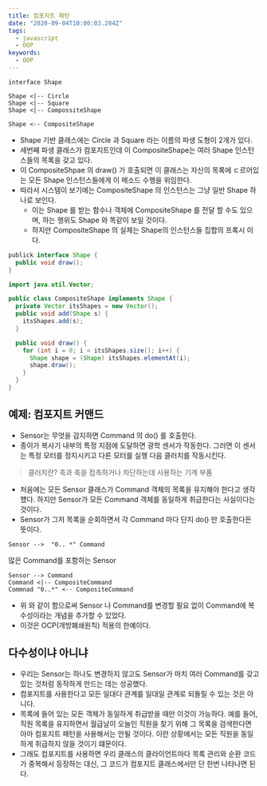 ```yaml
---
title: 컴포지트 패턴
date: "2020-09-04T10:00:03.284Z"
tags:
  - javascript
  - OOP
keywords:
  - OOP
---
```


```uml
interface Shape

Shape <|-- Circle
Shape <|-- Square
Shape <|-- CompossiteShape

Shape <-- CompositeShape
```

- Shape 기반 클래스에는 Circle 과 Square 라는 이름의 파생 도형이 2개가 있다.
- 세번째 파생 클래스가 컴포지트인데 이 CompositeShape는 여러 Shape 인스턴스들의 목록을 갖고 있다.
- 이 CompositeShpae 의 draw() 가 호출되면 이 클래스는 자신의 목록에 ㄷ르어있는 모든 Shape 인스턴스들에게 이 메소드 수행을 위임한다.
- 따라서 시스템이 보기에는 CompositeShape 의 인스턴스는 그냥 일반 Shape 하나로 보인다.
  - 이는 Shape 를 받는 함수나 객체에 CompositeShape 를 전달 할 수도 있으며, 하는 행위도 Shape 와 똑같이 보일 것이다.
  - 하지만 CompositeShape 의 실체는 Shape의 인스턴스들 집합의 프록시 이다.

```java
publick interface Shape {
  public void draw();
}
```

```java
import java.util.Vector;

public class CompositeShape implements Shape {
  private Vector itsShapes = new Vector();
  public void add(Shape s) {
    itsShapes.add(s);
  }

  public void draw() {
    for (int i = 0; i < itsShapes.size(); i++) {
      Shape shape = (Shape) itsShapes.elementAt(i);
      shape.draw();
    }
  }
}
```

## 예제: 컴포지트 커맨드

- Sensor는 무엇을 감지하면 Command 의 do() 를 호출한다.
- 종이가 복사기 내부의 특정 지점에 도달하면 광학 센서가 작동한다. 그러면 이 센서는 특정 모터를 정지시키고 다른 모터를 실행 다음 클러치를 작동시킨다.

> 클러치란? 축과 축을 접촉하거나 차단하는데 사용하는 기계 부품

- 처음에는 모든 Sensor 클래스가 Command 객체의 목록을 유지해야 한다고 생각헀다. 하지만 Sensor가 모든 Command 객체를 동일하게 취급한다는 사실이다는 것이다.
- Sensor가 그저 목록을 순회하면서 각 Command 마다 단지 do() 만 호출한다든 뜻이다.

```uml
Sensor -->  "0.. *" Command
```

많은 Command를 포함하는 Sensor

```uml
Sensor --> Command
Command <|-- CompositeCommand
Commnad "0..*" <-- CompositeCommand
```

- 위 와 같이 함으로써 Sensor 나 Command를 변경할 필요 없이 Command에 복수성이라는 개념을 추가할 수 있었다.
- 이것은 OCP(개방폐쇄원칙) 적용의 한예이다.

## 다수성이냐 아니냐

- 우리는 Sensor는 하나도 변경하지 않고도 Sensor가 마치 여러 Command를 갖고 있는 것처럼 동작하게 만드는 데는 성공했다.
- 컴포지트를 사용한다고 모든 일대다 관계를 일대일 관계로 되돌릴 수 있는 것은 아니다.
- 목록에 들어 있는 모든 객체가 동일하게 취급받을 때만 이것이 가능하다. 예를 들어, 직원 목록을 유지하면서 월급날이 오늘인 직원을 찾기 위해 그 목록을 검색한다면 아마 컴포지트 패턴을 사용해서는 안될 것이다. 이런 상황에서는 모든 직원을 동일하게 취급하지 않을 것이기 떄문이다.
- 그래도 컴포지트를 사용하면 우리 클래스의 클라이언트마다 목록 관리와 순환 코드가 중복해서 등장하는 대신, 그 코드가 컴포지트 클래스에서만 단 한번 나타나면 된다.
